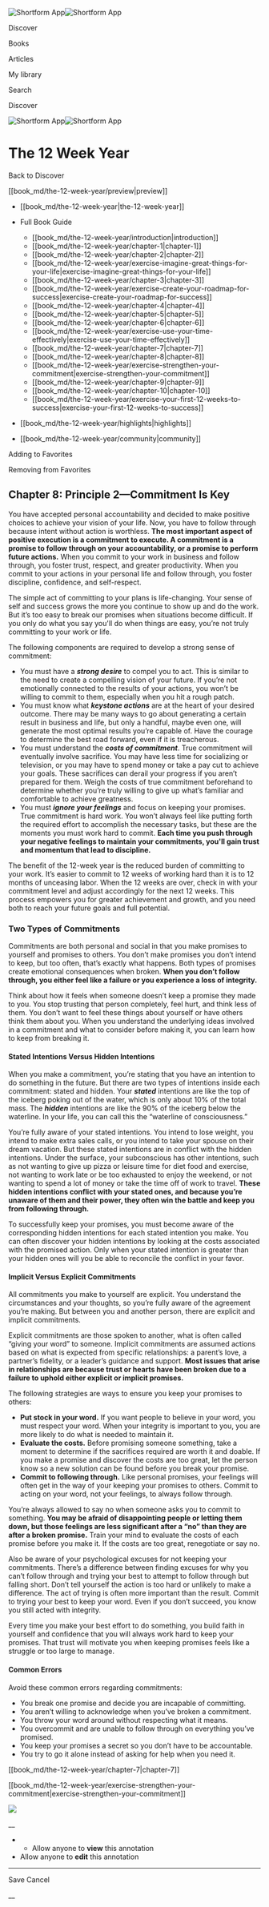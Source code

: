 ![Shortform App](/img/logo.36a2399e.svg)![Shortform App](/img/logo-dark.70c1b072.svg)

Discover

Books

Articles

My library

Search

Discover

![Shortform App](/img/logo.36a2399e.svg)![Shortform App](/img/logo-dark.70c1b072.svg)

# The 12 Week Year

Back to Discover

[[book_md/the-12-week-year/preview|preview]]

  * [[book_md/the-12-week-year|the-12-week-year]]
  * Full Book Guide

    * [[book_md/the-12-week-year/introduction|introduction]]
    * [[book_md/the-12-week-year/chapter-1|chapter-1]]
    * [[book_md/the-12-week-year/chapter-2|chapter-2]]
    * [[book_md/the-12-week-year/exercise-imagine-great-things-for-your-life|exercise-imagine-great-things-for-your-life]]
    * [[book_md/the-12-week-year/chapter-3|chapter-3]]
    * [[book_md/the-12-week-year/exercise-create-your-roadmap-for-success|exercise-create-your-roadmap-for-success]]
    * [[book_md/the-12-week-year/chapter-4|chapter-4]]
    * [[book_md/the-12-week-year/chapter-5|chapter-5]]
    * [[book_md/the-12-week-year/chapter-6|chapter-6]]
    * [[book_md/the-12-week-year/exercise-use-your-time-effectively|exercise-use-your-time-effectively]]
    * [[book_md/the-12-week-year/chapter-7|chapter-7]]
    * [[book_md/the-12-week-year/chapter-8|chapter-8]]
    * [[book_md/the-12-week-year/exercise-strengthen-your-commitment|exercise-strengthen-your-commitment]]
    * [[book_md/the-12-week-year/chapter-9|chapter-9]]
    * [[book_md/the-12-week-year/chapter-10|chapter-10]]
    * [[book_md/the-12-week-year/exercise-your-first-12-weeks-to-success|exercise-your-first-12-weeks-to-success]]
  * [[book_md/the-12-week-year/highlights|highlights]]
  * [[book_md/the-12-week-year/community|community]]



Adding to Favorites 

Removing from Favorites 

## Chapter 8: Principle 2—Commitment Is Key

You have accepted personal accountability and decided to make positive choices to achieve your vision of your life. Now, you have to follow through because intent without action is worthless. **The most important aspect of positive execution is a commitment to execute. A commitment is a promise to follow through on your accountability, or a promise to perform future actions.** When you commit to your work in business and follow through, you foster trust, respect, and greater productivity. When you commit to your actions in your personal life and follow through, you foster discipline, confidence, and self-respect.

The simple act of committing to your plans is life-changing. Your sense of self and success grows the more you continue to show up and do the work. But it’s too easy to break our promises when situations become difficult. If you only do what you say you'll do when things are easy, you’re not truly committing to your work or life.

The following components are required to develop a strong sense of commitment:

  * You must have a **_strong desire_** to compel you to act. This is similar to the need to create a compelling vision of your future. If you’re not emotionally connected to the results of your actions, you won’t be willing to commit to them, especially when you hit a rough patch.
  * You must know what **_keystone actions_** are at the heart of your desired outcome. There may be many ways to go about generating a certain result in business and life, but only a handful, maybe even one, will generate the most optimal results you’re capable of. Have the courage to determine the best road forward, even if it is treacherous. 
  * You must understand the **_costs of commitment_**. True commitment will eventually involve sacrifice. You may have less time for socializing or television, or you may have to spend money or take a pay cut to achieve your goals. These sacrifices can derail your progress if you aren’t prepared for them. Weigh the costs of true commitment beforehand to determine whether you’re truly willing to give up what’s familiar and comfortable to achieve greatness. 
  * You must **_ignore your feelings_** and focus on keeping your promises. True commitment is hard work. You won’t always feel like putting forth the required effort to accomplish the necessary tasks, but these are the moments you must work hard to commit. **Each time you push through your negative feelings to maintain your commitments, you'll gain trust and momentum that lead to discipline.**



The benefit of the 12-week year is the reduced burden of committing to your work. It’s easier to commit to 12 weeks of working hard than it is to 12 months of unceasing labor. When the 12 weeks are over, check in with your commitment level and adjust accordingly for the next 12 weeks. This process empowers you for greater achievement and growth, and you need both to reach your future goals and full potential.

### Two Types of Commitments

Commitments are both personal and social in that you make promises to yourself and promises to others. You don’t make promises you don’t intend to keep, but too often, that’s exactly what happens. Both types of promises create emotional consequences when broken. **When you don’t follow through, you either feel like a failure or you experience a loss of integrity.**

Think about how it feels when someone doesn’t keep a promise they made to you. You stop trusting that person completely, feel hurt, and think less of them. You don’t want to feel these things about yourself or have others think them about you. When you understand the underlying ideas involved in a commitment and what to consider before making it, you can learn how to keep from breaking it.

#### Stated Intentions Versus Hidden Intentions

When you make a commitment, you’re stating that you have an intention to do something in the future. But there are two types of intentions inside each commitment: stated and hidden. Your **_stated_** intentions are like the top of the iceberg poking out of the water, which is only about 10% of the total mass. The **_hidden_** intentions are like the 90% of the iceberg below the waterline. In your life, you can call this the “waterline of consciousness.”

You’re fully aware of your stated intentions. You intend to lose weight, you intend to make extra sales calls, or you intend to take your spouse on their dream vacation. But these stated intentions are in conflict with the hidden intentions. Under the surface, your subconscious has other intentions, such as not wanting to give up pizza or leisure time for diet food and exercise, not wanting to work late or be too exhausted to enjoy the weekend, or not wanting to spend a lot of money or take the time off of work to travel. **These hidden intentions conflict with your stated ones, and because you’re unaware of them and their power, they often win the battle and keep you from following through.**

To successfully keep your promises, you must become aware of the corresponding hidden intentions for each stated intention you make. You can often discover your hidden intentions by looking at the costs associated with the promised action. Only when your stated intention is greater than your hidden ones will you be able to reconcile the conflict in your favor.

#### Implicit Versus Explicit Commitments

All commitments you make to yourself are explicit. You understand the circumstances and your thoughts, so you’re fully aware of the agreement you’re making. But between you and another person, there are explicit and implicit commitments.

Explicit commitments are those spoken to another, what is often called “giving your word” to someone. Implicit commitments are assumed actions based on what is expected from specific relationships: a parent’s love, a partner’s fidelity, or a leader’s guidance and support. **Most issues that arise in relationships are because trust or hearts have been broken due to a failure to uphold either explicit or implicit promises.**

The following strategies are ways to ensure you keep your promises to others:

  * **Put stock in your word.** If you want people to believe in your word, you must respect your word. When your integrity is important to you, you are more likely to do what is needed to maintain it. 
  * **Evaluate the costs.** Before promising someone something, take a moment to determine if the sacrifices required are worth it and doable. If you make a promise and discover the costs are too great, let the person know so a new solution can be found before you break your promise. 
  * **Commit to following through.** Like personal promises, your feelings will often get in the way of your keeping your promises to others. Commit to acting on your word, not your feelings, to always follow through. 



You’re always allowed to say no when someone asks you to commit to something. **You may be afraid of disappointing people or letting them down, but those feelings are less significant after a “no” than they are after a broken promise.** Train your mind to evaluate the costs of each promise before you make it. If the costs are too great, renegotiate or say no.

Also be aware of your psychological excuses for not keeping your commitments. There’s a difference between finding excuses for why you can’t follow through and trying your best to attempt to follow through but falling short. Don’t tell yourself the action is too hard or unlikely to make a difference. The act of trying is often more important than the result. Commit to trying your best to keep your word. Even if you don’t succeed, you know you still acted with integrity.

Every time you make your best effort to do something, you build faith in yourself and confidence that you will always work hard to keep your promises. That trust will motivate you when keeping promises feels like a struggle or too large to manage.

#### Common Errors

Avoid these common errors regarding commitments:

  * You break one promise and decide you are incapable of committing.
  * You aren’t willing to acknowledge when you’ve broken a commitment. 
  * You throw your word around without respecting what it means.
  * You overcommit and are unable to follow through on everything you’ve promised. 
  * You keep your promises a secret so you don’t have to be accountable. 
  * You try to go it alone instead of asking for help when you need it. 



[[book_md/the-12-week-year/chapter-7|chapter-7]]

[[book_md/the-12-week-year/exercise-strengthen-your-commitment|exercise-strengthen-your-commitment]]

![](https://bat.bing.com/action/0?ti=56018282&Ver=2&mid=c39ab302-d84e-4c25-a322-df1657997bfa&sid=f30c5e70639211ee87d33f0876d93783&vid=f30c9700639211eeb3a75d830392c94f&vids=0&msclkid=N&pi=0&lg=en-US&sw=800&sh=600&sc=24&nwd=1&tl=Shortform%20%7C%20Book&p=https%3A%2F%2Fwww.shortform.com%2Fapp%2Fbook%2Fthe-12-week-year%2Fchapter-8&r=&lt=687&evt=pageLoad&sv=1&rn=37500)

__

  *   * Allow anyone to **view** this annotation
  * Allow anyone to **edit** this annotation



* * *

Save Cancel

__



